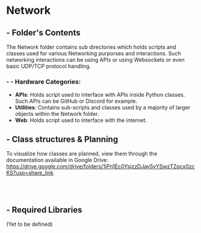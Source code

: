 # Network
## - Folder's Contents
The Network folder contains sub directories which holds scripts and classes used for various Networking purporses and interactions. Such networking interactions can be using APIs or using Websockets or even basic UDP/TCP protocol handling.
### - - Hardware Categories:
- **APIs**: Holds script used to interface with APIs inside Python classes. Such APIs can be GitHub or Discord for example.
- **Utilities**: Contains sub-scripts and classes used by a majority of larger objects within the Network folder.
- **Web**: Holds script used to interface with the internet.

## - Class structures & Planning
To visualize how classes are planned, view them through the documentation available in Google Drive: https://drive.google.com/drive/folders/1iPn1Ec0YsjzzDJay5vYSwzTZpcx0zcKS?usp=share_link

<br></br>
## - Required Libraries
(Yet to be defined)